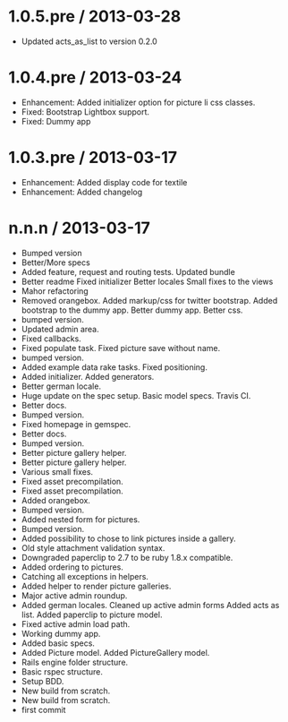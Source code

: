 
1.0.5.pre / 2013-03-28 
======================

  * Updated acts_as_list to version 0.2.0

1.0.4.pre / 2013-03-24 
======================

  * Enhancement: Added initializer option for picture li css classes.
  * Fixed: Bootstrap Lightbox support.
  * Fixed: Dummy app

1.0.3.pre / 2013-03-17 
======================

  * Enhancement: Added display code for textile
  * Enhancement: Added changelog

n.n.n / 2013-03-17 
==================

  * Bumped version
  * Better/More specs
  * Added feature, request and routing tests. Updated bundle
  * Better readme Fixed initializer Better locales Small fixes to the views
  * Mahor refactoring
  * Removed orangebox. Added markup/css for twitter bootstrap. Added bootstrap to the dummy app. Better dummy app. Better css.
  * bumped version.
  * Updated admin area.
  * Fixed callbacks.
  * Fixed populate task. Fixed picture save without name.
  * bumped version.
  * Added example data rake tasks. Fixed positioning.
  * Added initializer. Added generators.
  * Better german locale.
  * Huge update on the spec setup. Basic model specs. Travis CI.
  * Better docs.
  * Bumped version.
  * Fixed homepage in gemspec.
  * Better docs.
  * Bumped version.
  * Better picture gallery helper.
  * Better picture gallery helper.
  * Various small fixes.
  * Fixed asset precompilation.
  * Fixed asset precompilation.
  * Added orangebox.
  * Bumped version.
  * Added nested form for pictures.
  * Bumped version.
  * Added possibility to chose to link pictures inside a gallery.
  * Old style attachment validation syntax.
  * Downgraded paperclip to 2.7 to be ruby 1.8.x compatible.
  * Added ordering to pictures.
  * Catching all exceptions in helpers.
  * Added helper to render picture galleries.
  * Major active admin roundup.
  * Added german locales. Cleaned up active admin forms Added acts as list. Added paperclip to picture model.
  * Fixed active admin load path.
  * Working dummy app.
  * Added basic specs.
  * Added Picture model. Added PictureGallery model.
  * Rails engine folder structure.
  * Basic rspec structure.
  * Setup BDD.
  * New build from scratch.
  * New build from scratch.
  * first commit
